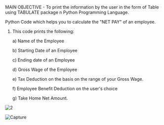 MAIN OBJECTIVE - To print the information by the user in the form of Table using TABULATE package n Python Programming Language.

Python Code which helps you to calculate the "NET PAY" of an employee. 

1) This code prints the following:
  
    a) Name of the Employee
    
    b) Starting Date of an Employee
    
    c) Ending date of an Employee
    
    d) Gross Wage of the Employee
    
    e) Tax Deduction on the basis on the range of your Gross Wage.
    
    f) Employee Benefit Deduction on the user's choice
    
    g) Take Home Net Amount.
    
    
    
![2](https://user-images.githubusercontent.com/87888762/225736587-dcfee6c1-df90-4e40-b380-e6690acb7980.PNG)

![Capture](https://user-images.githubusercontent.com/87888762/225736603-f8916a07-a4d9-4989-b681-0c58efcf78aa.PNG)
